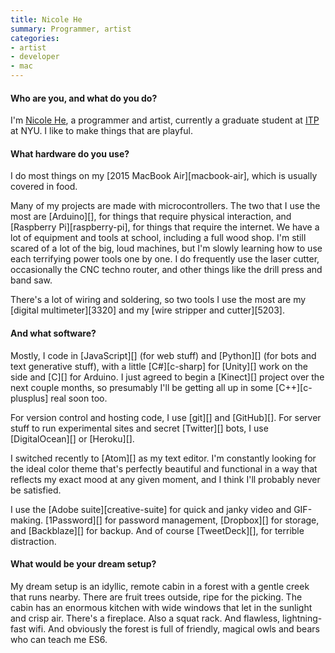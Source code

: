 ```yaml
---
title: Nicole He
summary: Programmer, artist
categories:
- artist
- developer
- mac
---
```


#### Who are you, and what do you do?

I'm [Nicole He](http://nicole.pizza/ "Nicole's website."), a programmer and artist, currently a graduate student at [ITP](http://itp.nyu.edu/itp/ "A graduate program at NYU.") at NYU. I like to make things that are playful.

#### What hardware do you use?

I do most things on my [2015 MacBook Air][macbook-air], which is usually covered in food. 

Many of my projects are made with microcontrollers. The two that I use the most are [Arduino][], for things that require physical interaction, and [Raspberry Pi][raspberry-pi], for things that require the internet. We have a lot of equipment and tools at school, including a full wood shop. I'm still scared of a lot of the big, loud machines, but I'm slowly learning how to use each terrifying power tools one by one. I do frequently use the laser cutter, occasionally the CNC techno router, and other things like the drill press and band saw.

There's a lot of wiring and soldering, so two tools I use the most are my [digital multimeter][3320] and my [wire stripper and cutter][5203].

#### And what software?

Mostly, I code in [JavaScript][] (for web stuff) and [Python][] (for bots and text generative stuff), with a little [C#][c-sharp] for [Unity][] work on the side and [C][] for Arduino. I just agreed to begin a [Kinect][] project over the next couple months, so presumably I'll be getting all up in some [C++][c-plusplus] real soon too. 

For version control and hosting code, I use [git][] and [GitHub][]. For server stuff to run experimental sites and secret [Twitter][] bots, I use [DigitalOcean][] or [Heroku][].

I switched recently to [Atom][] as my text editor. I'm constantly looking for the ideal color theme that's perfectly beautiful and functional in a way that reflects my exact mood at any given moment, and I think I'll probably never be satisfied. 

I use the [Adobe suite][creative-suite] for quick and janky video and GIF-making. [1Password][] for password management, [Dropbox][] for storage, and [Backblaze][] for backup. And of course [TweetDeck][], for terrible distraction.

#### What would be your dream setup?

My dream setup is an idyllic, remote cabin in a forest with a gentle creek that runs nearby. There are fruit trees outside, ripe for the picking. The cabin has an enormous kitchen with wide windows that let in the sunlight and crisp air. There's a fireplace. Also a squat rack. And flawless, lightning-fast wifi. And obviously the forest is full of friendly, magical owls and bears who can teach me ES6.